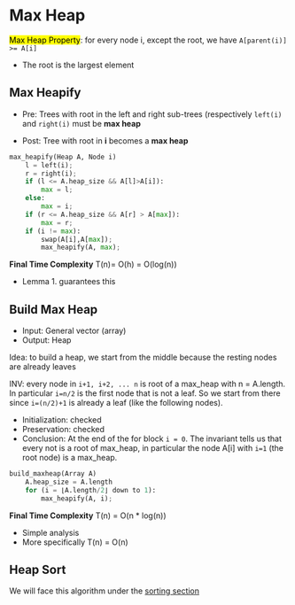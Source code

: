 # Max Heap
<mark>Max Heap Property</mark>: for every node i, except the root, we have `A[parent(i)] >= A[i]`
* The root is the largest element

## Max Heapify
* Pre: Trees with root in the left and right sub-trees (respectively `left(i)` and `right(i)`
must be **max heap** 

* Post: Tree with root in **i** becomes a **max heap**

```python
max_heapify(Heap A, Node i)
    l = left(i);
    r = right(i);
    if (l <= A.heap_size && A[l]>A[i]):
        max = l;
    else:
        max = i;
    if (r <= A.heap_size && A[r] > A[max]):
        max = r;
    if (i != max):
        swap(A[i],A[max]);
        max_heapify(A, max);
```
**Final Time Complexity** T(n)= O(h) = O(log(n))
* Lemma 1. guarantees this

## Build Max Heap
* Input: General vector (array)
* Output: Heap

Idea: to build a heap, we start from the middle because the resting nodes are already leaves

INV: every node in `i+1, i+2, ... n` is root of a max_heap with n = A.length. In particular
`i=n/2` is the first node that is not a leaf. So we start from there since `i=(n/2)+1` is 
already a leaf (like the following nodes).
* Initialization: checked
* Preservation: checked
* Conclusion: At the end of the for block `i = 0`. The invariant tells us that every not is
a root of max_heap, in particular the node A[i] with `i=1` (the root node) is a max_heap.

```python
build_maxheap(Array A)
    A.heap_size = A.length
    for (i = ⌊A.length/2⌋ down to 1):
        max_heapify(A, i);
```
**Final Time Complexity** T(n) = O(n * log(n))
* Simple analysis
* More specifically T(n) = O(n)

## Heap Sort
We will face this algorithm under the [sorting section](https://github.com/PayThePizzo/DataStrutucures-Algorithms/tree/main/3%20-%20Sorting)